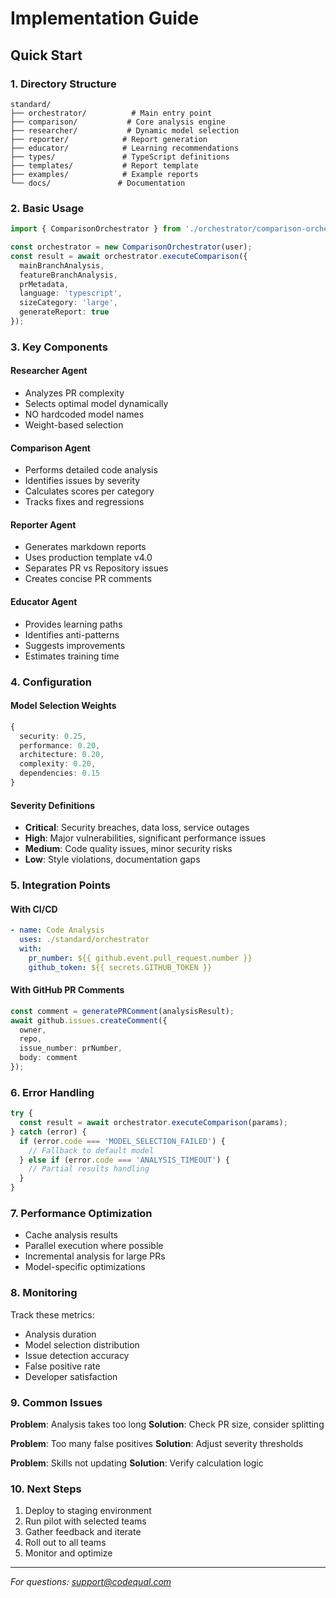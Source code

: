 # Implementation Guide

## Quick Start

### 1. Directory Structure
```
standard/
├── orchestrator/          # Main entry point
├── comparison/           # Core analysis engine
├── researcher/           # Dynamic model selection
├── reporter/            # Report generation
├── educator/            # Learning recommendations
├── types/               # TypeScript definitions
├── templates/           # Report template
├── examples/            # Example reports
└── docs/               # Documentation
```

### 2. Basic Usage

```typescript
import { ComparisonOrchestrator } from './orchestrator/comparison-orchestrator';

const orchestrator = new ComparisonOrchestrator(user);
const result = await orchestrator.executeComparison({
  mainBranchAnalysis,
  featureBranchAnalysis,
  prMetadata,
  language: 'typescript',
  sizeCategory: 'large',
  generateReport: true
});
```

### 3. Key Components

#### Researcher Agent
- Analyzes PR complexity
- Selects optimal model dynamically
- NO hardcoded model names
- Weight-based selection

#### Comparison Agent
- Performs detailed code analysis
- Identifies issues by severity
- Calculates scores per category
- Tracks fixes and regressions

#### Reporter Agent
- Generates markdown reports
- Uses production template v4.0
- Separates PR vs Repository issues
- Creates concise PR comments

#### Educator Agent
- Provides learning paths
- Identifies anti-patterns
- Suggests improvements
- Estimates training time

### 4. Configuration

#### Model Selection Weights
```typescript
{
  security: 0.25,
  performance: 0.20,
  architecture: 0.20,
  complexity: 0.20,
  dependencies: 0.15
}
```

#### Severity Definitions
- **Critical**: Security breaches, data loss, service outages
- **High**: Major vulnerabilities, significant performance issues
- **Medium**: Code quality issues, minor security risks
- **Low**: Style violations, documentation gaps

### 5. Integration Points

#### With CI/CD
```yaml
- name: Code Analysis
  uses: ./standard/orchestrator
  with:
    pr_number: ${{ github.event.pull_request.number }}
    github_token: ${{ secrets.GITHUB_TOKEN }}
```

#### With GitHub PR Comments
```typescript
const comment = generatePRComment(analysisResult);
await github.issues.createComment({
  owner,
  repo,
  issue_number: prNumber,
  body: comment
});
```

### 6. Error Handling

```typescript
try {
  const result = await orchestrator.executeComparison(params);
} catch (error) {
  if (error.code === 'MODEL_SELECTION_FAILED') {
    // Fallback to default model
  } else if (error.code === 'ANALYSIS_TIMEOUT') {
    // Partial results handling
  }
}
```

### 7. Performance Optimization

- Cache analysis results
- Parallel execution where possible
- Incremental analysis for large PRs
- Model-specific optimizations

### 8. Monitoring

Track these metrics:
- Analysis duration
- Model selection distribution
- Issue detection accuracy
- False positive rate
- Developer satisfaction

### 9. Common Issues

**Problem**: Analysis takes too long
**Solution**: Check PR size, consider splitting

**Problem**: Too many false positives
**Solution**: Adjust severity thresholds

**Problem**: Skills not updating
**Solution**: Verify calculation logic

### 10. Next Steps

1. Deploy to staging environment
2. Run pilot with selected teams
3. Gather feedback and iterate
4. Roll out to all teams
5. Monitor and optimize

---

*For questions: support@codequal.com*